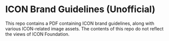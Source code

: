 # ICON Brand Guidelines (Unofficial)
This repo contains a PDF containing ICON brand guidelines, along with various ICON-related image assets. The contents of this repo do not reflect the views of ICON Foundation.
